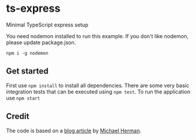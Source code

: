 # ts-express
Minimal TypeScript express setup

You need nodemon installed to run this example. If you don't like nodemon, please update package.json.

```
npm i -g nodemon
```

## Get started

First use `npm install` to install all dependencies. There are some very basic integration tests that can be executed using 
`npm test`. To run the application use `npm start`

## Credit

The code is based on a [blog article](http://mherman.org/blog/2016/11/05/developing-a-restful-api-with-node-and-typescript/) by 
[Michael Herman](http://mherman.org).
